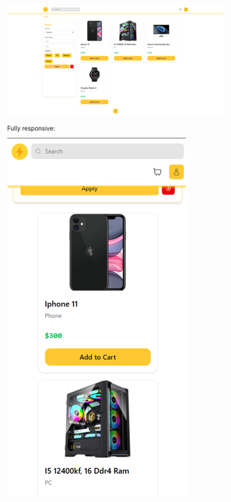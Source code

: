 


![image alt](https://github.com/anesanika/CyberTech/blob/main/Cyber%20Tech%20-%20Google%20Chrome%204_21_2025%202_42_08%20AM.png?raw=true)

Fully responsive:


![image alt](https://github.com/anesanika/CyberTech/blob/main/Cyber%20Tech%20-%20Google%20Chrome%204_21_2025%202_42_59%20AM.png?raw=true)

